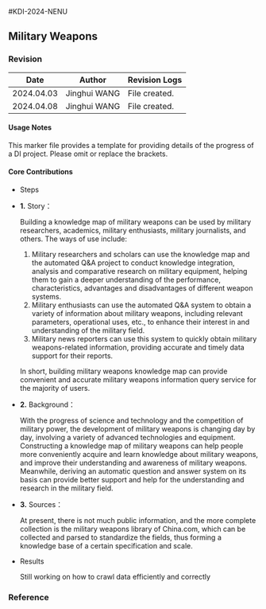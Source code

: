  
#KDI-2024-NENU
 ##  Military Weapons
### Revision
| Date | Author | Revision Logs
| ---------- | --------- | ------------- |
| 2024.04.03 | Jinghui WANG | File created. |
| 2024.04.08 | Jinghui WANG | File created. |
#### Usage Notes

This marker file provides a template for providing details of the progress of a DI project. Please omit or replace the brackets.

#### Core Contributions

* Steps

- **1.**  Story：

  Building a knowledge map of military weapons can be used by military researchers, academics, military enthusiasts, military journalists, and others.
The ways of use include:
    1. Military researchers and scholars can use the knowledge map and the automated Q&A project to conduct knowledge integration, analysis and comparative research on military equipment, helping them to gain a deeper understanding of the performance, characteristics, advantages and disadvantages of different weapon systems.
    2. Military enthusiasts can use the automated Q&A system to obtain a variety of information about military weapons, including relevant parameters, operational uses, etc., to enhance their interest in and understanding of the military field.
    3. Military news reporters can use this system to quickly obtain military weapons-related information, providing accurate and timely data support for their reports.

  In short, building military weapons knowledge map can provide convenient and accurate military weapons information query service for the majority of users.

- **2.**  Background：

  With the progress of science and technology and the competition of military power, the development of military weapons is changing day by day, involving a variety of advanced technologies and equipment. Constructing a knowledge map of military weapons can help people more conveniently acquire and learn knowledge about military weapons, and improve their understanding and awareness of military weapons. Meanwhile, deriving an automatic question and answer system on its basis can provide better support and help for the understanding and research in the military field.

- **3.** Sources：

  At present, there is not much public information, and the more complete collection is the military weapons library of China.com, which can be collected and parsed to standardize the fields, thus forming a knowledge base of a certain specification and scale.

* Results

  Still working on how to crawl data efficiently and correctly
### Reference
 
 